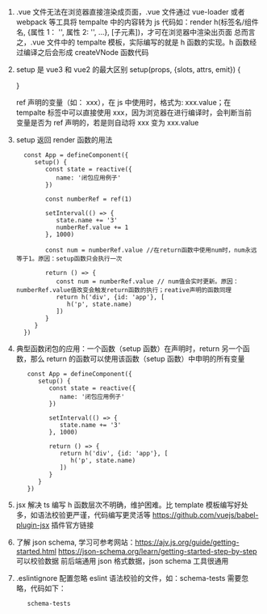 1. .vue 文件无法在浏览器直接渲染成页面，.vue 文件通过 vue-loader 或者 webpack 等工具将 tempalte 中的内容转为 js 代码如：render h(标签名/组件名, {属性 1： '', 属性 2: '', ...}, [子元素])，才可在浏览器中渲染出页面
   总而言之，.vue 文件中的 tempalte 模板，实际编写的就是 h 函数的实现。h 函数经过编译之后会形成 createVNode 函数代码

2. setup 是 vue3 和 vue2 的最大区别
   setup(props, {slots, attrs, emit}) {

   }

   ref 声明的变量（如： xxx），在 js 中使用时，格式为: xxx.value；在 tempalte 标签中可以直接使用 xxx，因为浏览器在进行编译时，会判断当前变量是否为 ref 声明的，若是则自动将 xxx 变为 xxx.value

3. setup 返回 render 函数的用法

   ```
     const App = defineComponent({
        setup() {
           const state = reactive({
              name: '闭包应用例子'
           })

           const numberRef = ref(1)

           setInterval(() => {
              state.name += '3'
              numberRef.value += 1
           }, 1000)

           const num = numberRef.value //在return函数中使用num时，num永远等于1。原因：setup函数只会执行一次

           return () => {
              const num = numberRef.value // num值会实时更新。原因：numberRef.value值改变会触发return函数的执行；reative声明的函数同理
              return h('div', {id: 'app'}, [
                 h('p', state.name)
              ])
           }
        }
     })
   ```

4. 典型函数闭包的应用：一个函数（setup 函数）在声明时，return 另一个函数，那么 return 的函数可以使用该函数（setup 函数）中申明的所有变量

   ```
      const App = defineComponent({
         setup() {
            const state = reactive({
               name: '闭包应用例子'
            })

            setInterval(() => {
               state.name += '3'
            }, 1000)

            return () => {
               return h('div', {id: 'app'}, [
                  h('p', state.name)
               ])
            }
         }
      })
   ```

5. jsx 解决 ts 编写 h 函数层次不明确，维护困难。比 template 模板编写好处多，如语法校验更严谨，代码编写更灵活等
   https://github.com/vuejs/babel-plugin-jsx 插件官方链接

6. 了解 json schema, 学习可参考网站：https://ajv.js.org/guide/getting-started.html https://json-schema.org/learn/getting-started-step-by-step
   可以校验数据
   前后端通用 json 格式数据，json schema 工具很通用

7. .eslintignore 配置忽略 eslint 语法校验的文件，如：schema-tests 需要忽略，代码如下：

   ```
      schema-tests
   ```

